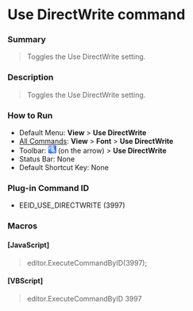 # Use DirectWrite command

### Summary

> Toggles the Use DirectWrite setting.

### Description

> Toggles the Use DirectWrite setting.

### How to Run

- Default Menu: **View** \> **Use DirectWrite**
- [All Commands](../tools/all_commands): **View** \> **Font** \> **Use DirectWrite**
- Toolbar: ![](../../images/fontpopup.gif)
(on the arrow) > **Use DirectWrite**
- Status Bar: None
- Default Shortcut Key: None

### Plug-in Command ID

- EEID\_USE\_DIRECTWRITE (3997)

### Macros

#### \[JavaScript\]

> editor.ExecuteCommandByID(3997);

#### \[VBScript\]

> editor.ExecuteCommandByID 3997

